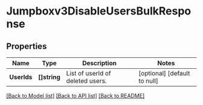 # Jumpboxv3DisableUsersBulkResponse

## Properties
Name | Type | Description | Notes
------------ | ------------- | ------------- | -------------
**UserIds** | **[]string** | List of userId of deleted users. | [optional] [default to null]

[[Back to Model list]](../README.md#documentation-for-models) [[Back to API list]](../README.md#documentation-for-api-endpoints) [[Back to README]](../README.md)

